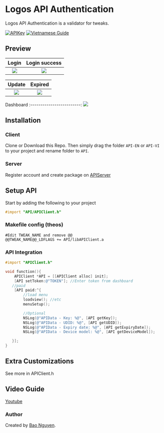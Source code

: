 # Logos API Authentication

Logos API Authentication is a validator for tweaks.

[![APIKey](https://img.shields.io/badge/APIAuth-5.4.8-blue)](https://github.com/baontq23/Logos-API-Authentication/)
[![Vietnamese Guide](https://img.shields.io/badge/VietnameseGuide-1.0-green)](https://github.com/baontq23/Logos-API-Authentication/blob/main/READMEVN.md)

## Preview

|                                            Login                                            |                                            Login success                                            |
| :-----------------------------------------------------------------------------------------: | :-------------------------------------------------------------------------------------------------: |
| ![](https://raw.githubusercontent.com/baontq23/Logos-API-Authentication/main/img/enter.png) | ![](https://raw.githubusercontent.com/baontq23/Logos-API-Authentication/main/img/login-success.png) |

|                                            Update                                            |                                            Expired                                            |
| :------------------------------------------------------------------------------------------: | :-------------------------------------------------------------------------------------------: |
| ![](https://raw.githubusercontent.com/baontq23/Logos-API-Authentication/main/img/update.png) | ![](https://raw.githubusercontent.com/baontq23/Logos-API-Authentication/main/img/expired.png) |

Dashboard
:-------------------------:
![](https://raw.githubusercontent.com/baontq23/Logos-API-Authentication/main/img/dashboard.png)

## Installation

### Client

Clone or Download this Repo. Then simply drag the folder `API-EN` or `API-VI` to your project and rename folder to `API`.

### Server

Register account and create package on [APIServer](https://v3.baontq.xyz)

## Setup API

Start by adding the following to your project

```Objective-C
#import "API/APIClient.h"
```

### Makefile config (theos)

```make
#Edit TWEAK_NAME and remove @@
@@TWEAK_NAME@@_LDFLAGS += API/libAPIClient.a

```

### API Integration

```Objective-C
#import "APIClient.h"

void function(){
    APIClient *API = [[APIClient alloc] init];
    [API setToken:@"TOKEN"]; //Enter token from dashboard
   //paid
    [API paid:^{
        //load menu
        loadview(); //etc
        menuSetup();

        //Optional
    	NSLog(@"APIData - Key: %@", [API getKey]);
        NSLog(@"APIData - UDID: %@", [API getUDID]);
        NSLog(@"APIData - Expiry date: %@", [API getExpiryDate]);
        NSLog(@"APIData - Device model: %@", [API getDeviceModel]);

   }];
}

```

## Extra Customizations

See more in APIClient.h

## Video Guide

[Youtube](https://youtu.be/N-WAY4RTKp4)

### Author

Created by [Bao Nguyen](https://baontq.dev).
